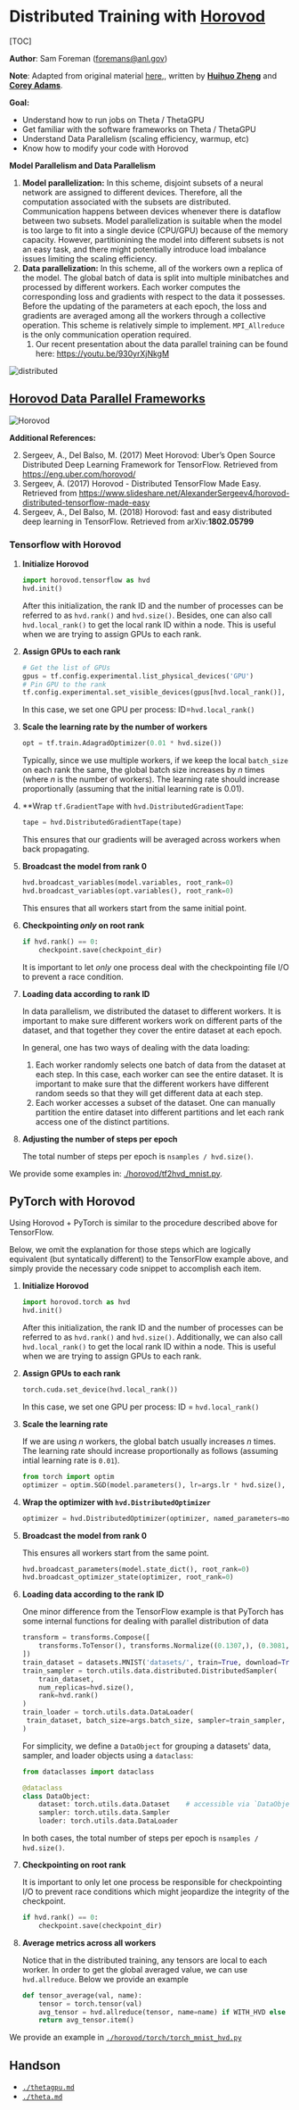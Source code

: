 # Distributed Training with [Horovod](https://github.com/horovod/horovod)

[TOC]

**Author**: Sam Foreman ([foremans@anl.gov](mailto:foremans@anl.gov))

**Note**:  Adapted from original material [here](https://github.com/argonne-lcf/sdl_ai_workshop/blob/master/01_distributedDeepLearning/Horovod/README.md),, written by __[Huihuo Zheng](mailto:huihuo.zheng@anl.gov)__ and __[Corey Adams](mailto:corey.adams@anl.gov)__.

**Goal:**

- Understand how to run jobs on Theta / ThetaGPU
- Get familiar with the software frameworks on Theta / ThetaGPU
- Understand Data Parallelism (scaling efficiency, warmup, etc)
- Know how to modify your code with Horovod

**Model Parallelism and Data Parallelism**

1. **Model parallelization:** In this scheme, disjoint subsets of a neural network are assigned to different devices. Therefore, all the computation associated with the subsets are distributed. Communication happens between devices whenever there is dataflow between two subsets. Model parallelization is suitable when the model is too large to fit into a single device (CPU/GPU) because of the memory capacity. However, partitionining the model into different subsets is not an easy task, and there might potentially introduce load imbalance issues limiting the scaling efficiency.
2. **Data parallelization:** In this scheme, all of the workers own a replica of the model. The global batch of data is split into multiple minibatches and processed by different workers. Each worker computes the corresponding loss and gradients with respect to the data it possesses. Before the updating of the parameters at each epoch, the loss and gradients are averaged among all the workers through a collective operation. This scheme is relatively simple to implement. `MPI_Allreduce` is the only communication operation required.
   1. Our recent presentation about the data parallel training can be found here: https://youtu.be/930yrXjNkgM

![distributed](../assets/distributed.png)

## [Horovod Data Parallel Frameworks][1]

![Horovod](../assets/horovod.png)



[1]: https://horovod.readthedocs.io/en/stable/

**Additional References:**

2. Sergeev, A., Del Balso, M. (2017) Meet Horovod: Uber’s Open Source Distributed Deep Learning Framework for TensorFlow. Retrieved from https://eng.uber.com/horovod/
3. Sergeev, A. (2017) Horovod - Distributed TensorFlow Made Easy. Retrieved from https://www.slideshare.net/AlexanderSergeev4/horovod-distributed-tensorflow-made-easy
4. Sergeev, A., Del Balso, M. (2018) Horovod: fast and easy distributed deep learning in TensorFlow. Retrieved from arXiv:**1802.05799**

### Tensorflow with Horovod

1. **Initialize Horovod**

   ```python
   import horovod.tensorflow as hvd
   hvd.init()
   ```

   After this initialization, the rank ID and the number of processes can be referred to as `hvd.rank()` and `hvd.size()`. Besides, one can also call `hvd.local_rank()` to get the local rank ID within a node. This is useful when we are trying to assign GPUs to each rank.

2. **Assign GPUs to each rank**

   ```python
   # Get the list of GPUs
   gpus = tf.config.experimental.list_physical_devices('GPU')
   # Pin GPU to the rank
   tf.config.experimental.set_visible_devices(gpus[hvd.local_rank()], 'GPU')
   ```

   In this case, we set one GPU per process: ID=`hvd.local_rank()`

3. **Scale the learning rate by the number of workers**

   ```python
   opt = tf.train.AdagradOptimizer(0.01 * hvd.size())
   ```

   Typically, since we use multiple workers, if we keep the local `batch_size` on each rank the same, the global batch size increases by $n$ times (where $n$ is the number of workers). The learning rate should increase proportionally (assuming that the initial learning rate is 0.01).

4. **Wrap `tf.GradientTape` with `hvd.DistributedGradientTape`:

   ```python
   tape = hvd.DistributedGradientTape(tape)
   ```

   This ensures that our gradients will be averaged across workers when back propagating.

5. **Broadcast the model from rank 0**

   ```python
   hvd.broadcast_variables(model.variables, root_rank=0)
   hvd.broadcast_variables(opt.variables(), root_rank=0)
   ```

   This ensures that all workers start from the same initial point.

6. **Checkpointing _only_ on root rank**

   ```python
   if hvd.rank() == 0:
       checkpoint.save(checkpoint_dir)
   ```

   It is important to let _only_ one process deal with the checkpointing file I/O to prevent a race condition.

7. **Loading data according to rank ID**

   In data parallelism, we distributed the dataset to different workers. It is important to make sure different workers work on different parts of the dataset, and that together they cover the entire dataset at each epoch.

   In general, one has two ways of dealing with the data loading:

   1. Each worker randomly selects one batch of data from the dataset at each step. In this case, each worker can see the entire dataset. It is important to make sure that the different workers have different random seeds so that they will get different data at each step.
   2. Each worker accesses a subset of the dataset. One can manually partition the entire dataset into different partitions and let each rank access one of the distinct partitions.

8. **Adjusting the number of steps per epoch**

   The total number of steps per epoch is `nsamples / hvd.size()`.



We provide some examples in: [./horovod/tf2hvd_mnist.py](./horovod/tf2hvd_mnist.py).



## PyTorch with Horovod

Using Horovod + PyTorch is similar to the procedure described above for TensorFlow.

Below, we omit the explanation for those steps which are logically equivalent (but syntatically different) to the TensorFlow example above, and simply provide the necessary code snippet to accomplish each item.

1. **Initialize Horovod**

   ```python
   import horovod.torch as hvd
   hvd.init()
   ```

   After this initialization, the rank ID and the number of processes can be referred to as `hvd.rank()` and `hvd.size()`. Additionally, we can also call `hvd.local_rank()` to get the local rank ID within a node. This is useful when we are trying to assign GPUs to each rank.

2. **Assign GPUs to each rank**

   ```python
   torch.cuda.set_device(hvd.local_rank())
   ```

   In this case, we set one GPU per process: ID = `hvd.local_rank()`

3. **Scale the learning rate**

   If we are using $n$ workers, the global batch usually increases $n$ times. The learning rate should increase proportionally as follows (assuming intial learning rate is `0.01`).

   ```python
   from torch import optim
   optimizer = optim.SGD(model.parameters(), lr=args.lr * hvd.size(), momentum=args.momentum)
   ```

4. **Wrap the optimizer with `hvd.DistributedOptimizer`**

   ```python
   optimizer = hvd.DistributedOptimizer(optimizer, named_parameters=model.named_parameters(), compression=compression)
   ```

5. **Broadcast the model from rank 0**

   This ensures all workers start from the same point.

   ```python
   hvd.broadcast_parameters(model.state_dict(), root_rank=0)
   hvd.broadcast_optimizer_state(optimizer, root_rank=0)
   ```

6. **Loading data according to the rank ID**

   One minor difference from the TensorFlow example is that PyTorch has some internal functions for dealing with parallel distribution of data

   ```python
   transform = transforms.Compose([
       transforms.ToTensor(), transforms.Normalize((0.1307,), (0.3081,))
   ])
   train_dataset = datasets.MNIST('datasets/', train=True, download=True, transform=transform)
   train_sampler = torch.utils.data.distributed.DistributedSampler(
       train_dataset,
       num_replicas=hvd.size(),
       rank=hvd.rank()
   )
   train_loader = torch.utils.data.DataLoader(
   	train_dataset, batch_size=args.batch_size, sampler=train_sampler, **kwargs
   )
   ```

   For simplicity, we define a `DataObject` for grouping a datasets' data, sampler, and loader objects using a `dataclass`:

   ```python
   from dataclasses import dataclass
   
   @dataclass
   class DataObject:
       dataset: torch.utils.data.Dataset    # accessible via `DataObject.dataset`, etc.
       sampler: torch.utils.data.Sampler
       loader: torch.utils.data.DataLoader
   ```

   In both cases, the total number of steps per epoch is `nsamples / hvd.size()`.

7. **Checkpointing on root rank**

   It is important to only let one process be responsible for checkpointing I/O to prevent race conditions which might jeopardize the integrity of the checkpoint.

   ```python
   if hvd.rank() == 0:
       checkpoint.save(checkpoint_dir)
   ```

8. **Average metrics across all workers**

   Notice that in the distributed training, any tensors are local to each worker. In order to get the global averaged value, we can use `hvd.allreduce`. Below we provide an example

   ```python
   def tensor_average(val, name):
       tensor = torch.tensor(val)
       avg_tensor = hvd.allreduce(tensor, name=name) if WITH_HVD else tensor
       return avg_tensor.item()
   ```

We provide an example in [`./horovod/torch/torch_mnist_hvd.py`](./horovod/torch/torch_mnist_hvd.py)

## Handson

- [`./thetagpu.md`](./thetagpu.md)
- [`./theta.md`](./theta.md)
